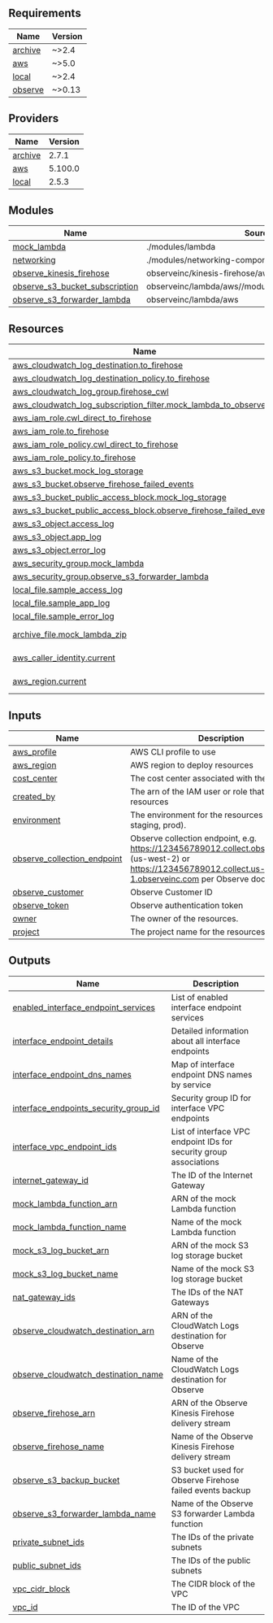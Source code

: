 <!-- BEGIN_TF_DOCS -->
## Requirements

| Name | Version |
|------|---------|
| <a name="requirement_archive"></a> [archive](#requirement\_archive) | ~>2.4 |
| <a name="requirement_aws"></a> [aws](#requirement\_aws) | ~>5.0 |
| <a name="requirement_local"></a> [local](#requirement\_local) | ~>2.4 |
| <a name="requirement_observe"></a> [observe](#requirement\_observe) | ~>0.13 |

## Providers

| Name | Version |
|------|---------|
| <a name="provider_archive"></a> [archive](#provider\_archive) | 2.7.1 |
| <a name="provider_aws"></a> [aws](#provider\_aws) | 5.100.0 |
| <a name="provider_local"></a> [local](#provider\_local) | 2.5.3 |

## Modules

| Name | Source | Version |
|------|--------|---------|
| <a name="module_mock_lambda"></a> [mock\_lambda](#module\_mock\_lambda) | ./modules/lambda | n/a |
| <a name="module_networking"></a> [networking](#module\_networking) | ./modules/networking-components | n/a |
| <a name="module_observe_kinesis_firehose"></a> [observe\_kinesis\_firehose](#module\_observe\_kinesis\_firehose) | observeinc/kinesis-firehose/aws | 2.4.1 |
| <a name="module_observe_s3_bucket_subscription"></a> [observe\_s3\_bucket\_subscription](#module\_observe\_s3\_bucket\_subscription) | observeinc/lambda/aws//modules/s3_bucket_subscription | 3.6.0 |
| <a name="module_observe_s3_forwarder_lambda"></a> [observe\_s3\_forwarder\_lambda](#module\_observe\_s3\_forwarder\_lambda) | observeinc/lambda/aws | 3.6.0 |

## Resources

| Name | Type |
|------|------|
| [aws_cloudwatch_log_destination.to_firehose](https://registry.terraform.io/providers/hashicorp/aws/latest/docs/resources/cloudwatch_log_destination) | resource |
| [aws_cloudwatch_log_destination_policy.to_firehose](https://registry.terraform.io/providers/hashicorp/aws/latest/docs/resources/cloudwatch_log_destination_policy) | resource |
| [aws_cloudwatch_log_group.firehose_cwl](https://registry.terraform.io/providers/hashicorp/aws/latest/docs/resources/cloudwatch_log_group) | resource |
| [aws_cloudwatch_log_subscription_filter.mock_lambda_to_observe](https://registry.terraform.io/providers/hashicorp/aws/latest/docs/resources/cloudwatch_log_subscription_filter) | resource |
| [aws_iam_role.cwl_direct_to_firehose](https://registry.terraform.io/providers/hashicorp/aws/latest/docs/resources/iam_role) | resource |
| [aws_iam_role.to_firehose](https://registry.terraform.io/providers/hashicorp/aws/latest/docs/resources/iam_role) | resource |
| [aws_iam_role_policy.cwl_direct_to_firehose](https://registry.terraform.io/providers/hashicorp/aws/latest/docs/resources/iam_role_policy) | resource |
| [aws_iam_role_policy.to_firehose](https://registry.terraform.io/providers/hashicorp/aws/latest/docs/resources/iam_role_policy) | resource |
| [aws_s3_bucket.mock_log_storage](https://registry.terraform.io/providers/hashicorp/aws/latest/docs/resources/s3_bucket) | resource |
| [aws_s3_bucket.observe_firehose_failed_events](https://registry.terraform.io/providers/hashicorp/aws/latest/docs/resources/s3_bucket) | resource |
| [aws_s3_bucket_public_access_block.mock_log_storage](https://registry.terraform.io/providers/hashicorp/aws/latest/docs/resources/s3_bucket_public_access_block) | resource |
| [aws_s3_bucket_public_access_block.observe_firehose_failed_events](https://registry.terraform.io/providers/hashicorp/aws/latest/docs/resources/s3_bucket_public_access_block) | resource |
| [aws_s3_object.access_log](https://registry.terraform.io/providers/hashicorp/aws/latest/docs/resources/s3_object) | resource |
| [aws_s3_object.app_log](https://registry.terraform.io/providers/hashicorp/aws/latest/docs/resources/s3_object) | resource |
| [aws_s3_object.error_log](https://registry.terraform.io/providers/hashicorp/aws/latest/docs/resources/s3_object) | resource |
| [aws_security_group.mock_lambda](https://registry.terraform.io/providers/hashicorp/aws/latest/docs/resources/security_group) | resource |
| [aws_security_group.observe_s3_forwarder_lambda](https://registry.terraform.io/providers/hashicorp/aws/latest/docs/resources/security_group) | resource |
| [local_file.sample_access_log](https://registry.terraform.io/providers/hashicorp/local/latest/docs/resources/file) | resource |
| [local_file.sample_app_log](https://registry.terraform.io/providers/hashicorp/local/latest/docs/resources/file) | resource |
| [local_file.sample_error_log](https://registry.terraform.io/providers/hashicorp/local/latest/docs/resources/file) | resource |
| [archive_file.mock_lambda_zip](https://registry.terraform.io/providers/hashicorp/archive/latest/docs/data-sources/file) | data source |
| [aws_caller_identity.current](https://registry.terraform.io/providers/hashicorp/aws/latest/docs/data-sources/caller_identity) | data source |
| [aws_region.current](https://registry.terraform.io/providers/hashicorp/aws/latest/docs/data-sources/region) | data source |

## Inputs

| Name | Description | Type | Default | Required |
|------|-------------|------|---------|:--------:|
| <a name="input_aws_profile"></a> [aws\_profile](#input\_aws\_profile) | AWS CLI profile to use | `string` | `null` | no |
| <a name="input_aws_region"></a> [aws\_region](#input\_aws\_region) | AWS region to deploy resources | `string` | `null` | no |
| <a name="input_cost_center"></a> [cost\_center](#input\_cost\_center) | The cost center associated with the resources. | `string` | `null` | no |
| <a name="input_created_by"></a> [created\_by](#input\_created\_by) | The arn of the IAM user or role that create the resources | `string` | n/a | yes |
| <a name="input_environment"></a> [environment](#input\_environment) | The environment for the resources (e.g., dev, staging, prod). | `string` | n/a | yes |
| <a name="input_observe_collection_endpoint"></a> [observe\_collection\_endpoint](#input\_observe\_collection\_endpoint) | Observe collection endpoint, e.g. https://123456789012.collect.observeinc.com (us-west-2) or https://123456789012.collect.us-east-1.observeinc.com per Observe docs | `string` | n/a | yes |
| <a name="input_observe_customer"></a> [observe\_customer](#input\_observe\_customer) | Observe Customer ID | `string` | n/a | yes |
| <a name="input_observe_token"></a> [observe\_token](#input\_observe\_token) | Observe authentication token | `string` | n/a | yes |
| <a name="input_owner"></a> [owner](#input\_owner) | The owner of the resources. | `string` | n/a | yes |
| <a name="input_project"></a> [project](#input\_project) | The project name for the resources. | `string` | n/a | yes |

## Outputs

| Name | Description |
|------|-------------|
| <a name="output_enabled_interface_endpoint_services"></a> [enabled\_interface\_endpoint\_services](#output\_enabled\_interface\_endpoint\_services) | List of enabled interface endpoint services |
| <a name="output_interface_endpoint_details"></a> [interface\_endpoint\_details](#output\_interface\_endpoint\_details) | Detailed information about all interface endpoints |
| <a name="output_interface_endpoint_dns_names"></a> [interface\_endpoint\_dns\_names](#output\_interface\_endpoint\_dns\_names) | Map of interface endpoint DNS names by service |
| <a name="output_interface_endpoints_security_group_id"></a> [interface\_endpoints\_security\_group\_id](#output\_interface\_endpoints\_security\_group\_id) | Security group ID for interface VPC endpoints |
| <a name="output_interface_vpc_endpoint_ids"></a> [interface\_vpc\_endpoint\_ids](#output\_interface\_vpc\_endpoint\_ids) | List of interface VPC endpoint IDs for security group associations |
| <a name="output_internet_gateway_id"></a> [internet\_gateway\_id](#output\_internet\_gateway\_id) | The ID of the Internet Gateway |
| <a name="output_mock_lambda_function_arn"></a> [mock\_lambda\_function\_arn](#output\_mock\_lambda\_function\_arn) | ARN of the mock Lambda function |
| <a name="output_mock_lambda_function_name"></a> [mock\_lambda\_function\_name](#output\_mock\_lambda\_function\_name) | Name of the mock Lambda function |
| <a name="output_mock_s3_log_bucket_arn"></a> [mock\_s3\_log\_bucket\_arn](#output\_mock\_s3\_log\_bucket\_arn) | ARN of the mock S3 log storage bucket |
| <a name="output_mock_s3_log_bucket_name"></a> [mock\_s3\_log\_bucket\_name](#output\_mock\_s3\_log\_bucket\_name) | Name of the mock S3 log storage bucket |
| <a name="output_nat_gateway_ids"></a> [nat\_gateway\_ids](#output\_nat\_gateway\_ids) | The IDs of the NAT Gateways |
| <a name="output_observe_cloudwatch_destination_arn"></a> [observe\_cloudwatch\_destination\_arn](#output\_observe\_cloudwatch\_destination\_arn) | ARN of the CloudWatch Logs destination for Observe |
| <a name="output_observe_cloudwatch_destination_name"></a> [observe\_cloudwatch\_destination\_name](#output\_observe\_cloudwatch\_destination\_name) | Name of the CloudWatch Logs destination for Observe |
| <a name="output_observe_firehose_arn"></a> [observe\_firehose\_arn](#output\_observe\_firehose\_arn) | ARN of the Observe Kinesis Firehose delivery stream |
| <a name="output_observe_firehose_name"></a> [observe\_firehose\_name](#output\_observe\_firehose\_name) | Name of the Observe Kinesis Firehose delivery stream |
| <a name="output_observe_s3_backup_bucket"></a> [observe\_s3\_backup\_bucket](#output\_observe\_s3\_backup\_bucket) | S3 bucket used for Observe Firehose failed events backup |
| <a name="output_observe_s3_forwarder_lambda_name"></a> [observe\_s3\_forwarder\_lambda\_name](#output\_observe\_s3\_forwarder\_lambda\_name) | Name of the Observe S3 forwarder Lambda function |
| <a name="output_private_subnet_ids"></a> [private\_subnet\_ids](#output\_private\_subnet\_ids) | The IDs of the private subnets |
| <a name="output_public_subnet_ids"></a> [public\_subnet\_ids](#output\_public\_subnet\_ids) | The IDs of the public subnets |
| <a name="output_vpc_cidr_block"></a> [vpc\_cidr\_block](#output\_vpc\_cidr\_block) | The CIDR block of the VPC |
| <a name="output_vpc_id"></a> [vpc\_id](#output\_vpc\_id) | The ID of the VPC |
<!-- END_TF_DOCS -->